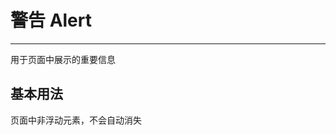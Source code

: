 # 警告 Alert

---

用于页面中展示的重要信息

## 基本用法

页面中非浮动元素，不会自动消失

<div class="demo-block">
  <o-alert type="success" title="成功时的提示信息"></o-alert>
</div>